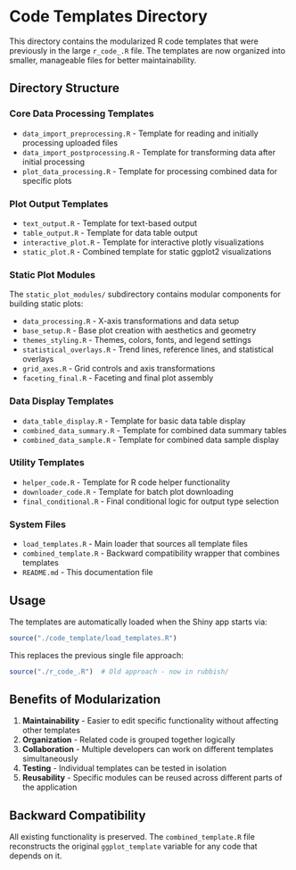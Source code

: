 # Code Templates Directory

This directory contains the modularized R code templates that were previously in the large `r_code_.R` file. The templates are now organized into smaller, manageable files for better maintainability.

## Directory Structure

### Core Data Processing Templates
- `data_import_preprocessing.R` - Template for reading and initially processing uploaded files
- `data_import_postprocessing.R` - Template for transforming data after initial processing  
- `plot_data_processing.R` - Template for processing combined data for specific plots

### Plot Output Templates
- `text_output.R` - Template for text-based output
- `table_output.R` - Template for data table output
- `interactive_plot.R` - Template for interactive plotly visualizations
- `static_plot.R` - Combined template for static ggplot2 visualizations

### Static Plot Modules
The `static_plot_modules/` subdirectory contains modular components for building static plots:
- `data_processing.R` - X-axis transformations and data setup
- `base_setup.R` - Base plot creation with aesthetics and geometry
- `themes_styling.R` - Themes, colors, fonts, and legend settings
- `statistical_overlays.R` - Trend lines, reference lines, and statistical overlays
- `grid_axes.R` - Grid controls and axis transformations
- `faceting_final.R` - Faceting and final plot assembly

### Data Display Templates
- `data_table_display.R` - Template for basic data table display
- `combined_data_summary.R` - Template for combined data summary tables
- `combined_data_sample.R` - Template for combined data sample display

### Utility Templates
- `helper_code.R` - Template for R code helper functionality
- `downloader_code.R` - Template for batch plot downloading
- `final_conditional.R` - Final conditional logic for output type selection

### System Files
- `load_templates.R` - Main loader that sources all template files
- `combined_template.R` - Backward compatibility wrapper that combines templates
- `README.md` - This documentation file

## Usage

The templates are automatically loaded when the Shiny app starts via:
```r
source("./code_template/load_templates.R")
```

This replaces the previous single file approach:
```r
source("./r_code_.R")  # Old approach - now in rubbish/
```

## Benefits of Modularization

1. **Maintainability** - Easier to edit specific functionality without affecting other templates
2. **Organization** - Related code is grouped together logically
3. **Collaboration** - Multiple developers can work on different templates simultaneously
4. **Testing** - Individual templates can be tested in isolation
5. **Reusability** - Specific modules can be reused across different parts of the application

## Backward Compatibility

All existing functionality is preserved. The `combined_template.R` file reconstructs the original `ggplot_template` variable for any code that depends on it.